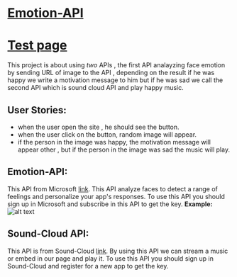 # [Emotion-API](https://snocks.github.io/Emotion-API/index.html)
# [Test page](https://snocks.github.io/Emotion-API/test.html)


This project is about using *two* APIs , the first API analayzing face emotion  by sending URL of image to the API , depending on the result if he was happy we write a motivation message to him but if he was sad we call the second API which is sound cloud API and play happy music.

## User Stories:
 - when the user open the site , he should see the button.
 - when the user click on the button, random image will appear.
 - if the person in the image was happy, the motivation message will appear other , but if the person in the image was sad the music will play.

## Emotion-API:
This API from Microsoft [link](https://www.microsoft.com/cognitive-services/en-us/emotion-api).
This API analyze faces to detect a range of feelings and personalize your app's responses.
To use this API you should sign up in Microsoft and subscribe in this API to get the key.
 **Example:**
 ![alt text](https://www.programmableweb.com/sites/default/files/microsoft-computer-vision-emotion-API.jpg)
## Sound-Cloud API:
This API is from Sound-Cloud [link](https://developers.soundcloud.com/docs/api/guide).
By using this API we can stream a music or embed in our page and play it.
To use this API you should sign up in Sound-Cloud and register for a new app to get the key.
